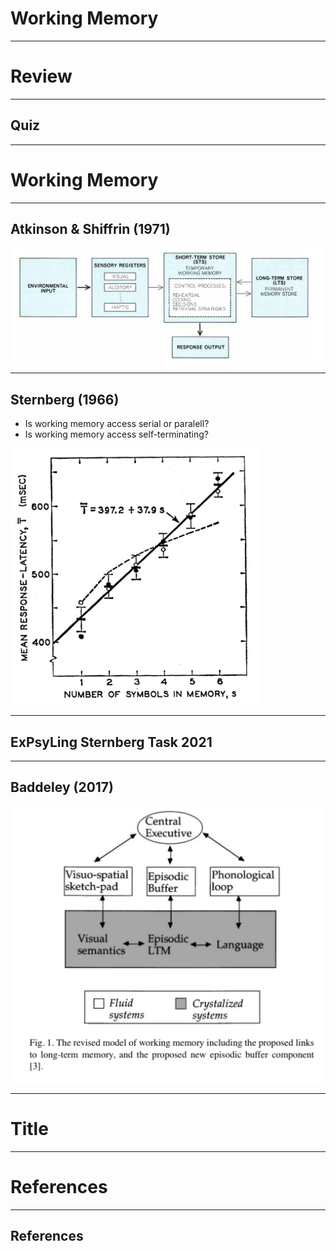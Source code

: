 # Working Memory

---

# Review

---

## Quiz

---

# Working Memory


---

## Atkinson & Shiffrin (1971)

<img src="https://github.com/ethanweed/ExPsyLing/blob/master/2021/Slides/Images/AtkinsonShiffrin_1971.png?raw=true" width="700"/>


---

## Sternberg (1966)

<div id = "left">

- Is working memory access serial or paralell?
- Is working memory access self-terminating?

</div>



<div id = "right">

<img src="https://github.com/ethanweed/ExPsyLing/blob/master/2021/Slides/Images/Sternberg_Experiment1.png?raw=true" width="400"/>

</div>


---

## ExPsyLing Sternberg Task 2021




---

## Baddeley (2017)


<img src="https://github.com/ethanweed/ExPsyLing/blob/master/2021/Slides/Images/Baddeley_current_model_episodic_buffer.png?raw=true" width="600"/>


---

# Title

---


# References

---

## References


<div id = "refs">




</div>